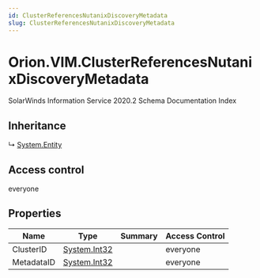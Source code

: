 ```yaml
---
id: ClusterReferencesNutanixDiscoveryMetadata
slug: ClusterReferencesNutanixDiscoveryMetadata
---
```


# Orion.VIM.ClusterReferencesNutanixDiscoveryMetadata

SolarWinds Information Service 2020.2 Schema Documentation Index

## Inheritance

↳ [System.Entity](./../System/Entity)

## Access control

everyone

## Properties

| Name | Type | Summary | Access Control |
| ------ | ------ | ------ | ------ |
| ClusterID | [System.Int32](https://docs.microsoft.com/en-us/dotnet/api/system.int32) |  | everyone |
| MetadataID | [System.Int32](https://docs.microsoft.com/en-us/dotnet/api/system.int32) |  | everyone |

